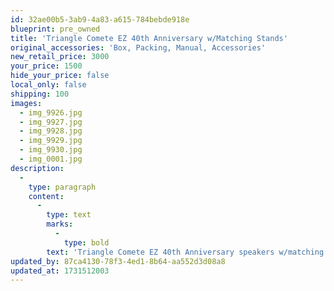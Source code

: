 ```yaml
---
id: 32ae00b5-3ab9-4a83-a615-784bebde918e
blueprint: pre_owned
title: 'Triangle Comete EZ 40th Anniversary w/Matching Stands'
original_accessories: 'Box, Packing, Manual, Accessories'
new_retail_price: 3000
your_price: 1500
hide_your_price: false
local_only: false
shipping: 100
images:
  - img_9926.jpg
  - img_9927.jpg
  - img_9928.jpg
  - img_9929.jpg
  - img_9930.jpg
  - img_0001.jpg
description:
  -
    type: paragraph
    content:
      -
        type: text
        marks:
          -
            type: bold
        text: 'Triangle Comete EZ 40th Anniversary speakers w/matching stands in Rosewood finish. Speakers are in excellent physical and functional condition with original boxes and packing. Speakers and stands sell as new for $3,000.00'
updated_by: 87ca4130-78f3-4ed1-8b64-aa552d3d08a8
updated_at: 1731512003
---
```

